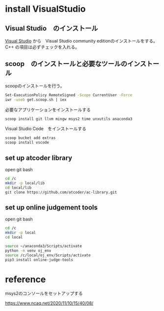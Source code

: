 # install VisualStudio

## Visual Studio　のインストール

[Visual Studio](https://visualstudio.microsoft.com/ja/) から　Visual Studio community editionのインストールをする。
C++ の項目は必ずチェックを入れる。

## scoop　のインストールと必要なツールのインストール

scoopのインストールを行う。

```bash
Set-ExecutionPolicy RemoteSigned -Scope CurrentUser -Force
iwr -useb get.scoop.sh | iex
```

必要なアプリケーションをインストールする

```bash
scoop install git llvm mingw msys2 time unxutils anaconda3
```

Visual Studio Code　をインストールする

```bash
scoop bucket add extras
scoop install vscode
```

## set up atcoder library
open git bash

```bash
cd /c
mkdir -p local/lib
cd local/lib
git clone https://github.com/atcoder/ac-library.git
```

## set up online judgement tools
open git bash

```bash
cd /c
mkdir -p local
cd local

source ~/anaconda3/Scripts/activate
python -m venv oj_env
source /c/local/oj_env/Scripts/activate
pip3 install online-judge-tools
```


# reference
msys2のコンソールをセットアップする

https://www.ncaq.net/2020/11/10/15/40/08/
